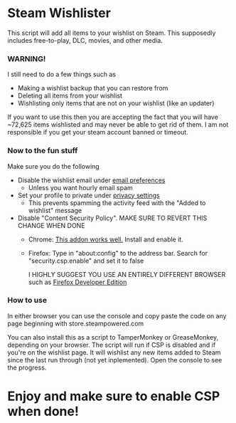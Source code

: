 # Steam Wishlister #

This script will add all items to your wishlist on Steam. This supposedly includes free-to-play, DLC, movies, and other media.

### WARNING! ###

I still need to do a few things such as

* Making a wishlist backup that you can restore from
* Deleting all items from your wishlist
* Wishlisting only items that are not on your wishlist (like an updater)

If you want to use this then you are accepting the fact that you will have ~72,625 items wishlisted and may never be able to get rid of them. I am not responsible if you get your steam account banned or timeout.

### Now to the fun stuff ###

Make sure you do the following
* Disable the wishlist email under [email preferences](https://store.steampowered.com/account/emailoptout)
	+ Unless you want hourly email spam
* Set your profile to private under [privacy settings](https://steamcommunity.com/id/me/edit/settings)
	+ This prevents spamming the activity feed with the "Added to wishlist" message
* Disable "Content Security Policy". MAKE SURE TO REVERT THIS CHANGE WHEN DONE
	+ Chrome: [This addon works well.](https://chrome.google.com/webstore/detail/disable-content-security/ieelmcmcagommplceebfedjlakkhpden?hl=en) Install and enable it.
	+ Firefox: Type in "about:config" to the address bar. Search for "security.csp.enable" and set it to false

	   I HIGHLY SUGGEST YOU USE AN ENTIRELY DIFFERENT BROWSER such as [Firefox Developer Edition](https://www.mozilla.org/en-US/firefox/developer/)

### How to use ###
In either browser you can use the console and copy paste the code on any page beginning with store.steampowered.com

You can also install this as a script to TamperMonkey or GreaseMonkey, depending on your browser. The script will run if CSP is disabled and if you're on the wishlist page. It will wishlist any new items added to Steam since the last run through (not yet inplemented). Open the console to see the progress.

# Enjoy and make sure to enable CSP when done! #